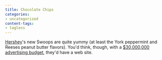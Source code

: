 ```yaml
---
title: Chocolate Chips
categories:
- uncategorized
content-tags:
- tagless
---
```


[Hershey][1]'s new Swoops are quite yummy (at least the York peppermint and Reeses peanut butter flavors).  You'd think, though, with a [$30,000,000 advertising budget][2], they'd have a web site.

   [1]: http://www.hersheys.com/
   [2]: http://www.adage.com/news.cms?newsId=38715
